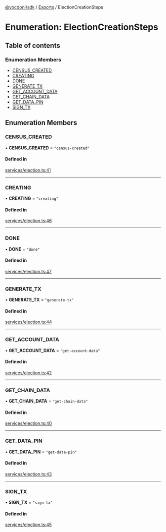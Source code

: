 [@vocdoni/sdk](/sdk) / [Exports](../modules) / ElectionCreationSteps

# Enumeration: ElectionCreationSteps

## Table of contents

### Enumeration Members

- [CENSUS\_CREATED](ElectionCreationSteps.md#census_created)
- [CREATING](ElectionCreationSteps#creating)
- [DONE](ElectionCreationSteps#done)
- [GENERATE\_TX](ElectionCreationSteps.md#generate_tx)
- [GET\_ACCOUNT\_DATA](ElectionCreationSteps.md#get_account_data)
- [GET\_CHAIN\_DATA](ElectionCreationSteps.md#get_chain_data)
- [GET\_DATA\_PIN](ElectionCreationSteps.md#get_data_pin)
- [SIGN\_TX](ElectionCreationSteps.md#sign_tx)

## Enumeration Members

### CENSUS\_CREATED

• **CENSUS\_CREATED** = ``"census-created"``

#### Defined in

[services/election.ts:41](https://github.com/vocdoni/vocdoni-sdk/blob/2244934/src/services/election.ts#L41)

___

### CREATING

• **CREATING** = ``"creating"``

#### Defined in

[services/election.ts:46](https://github.com/vocdoni/vocdoni-sdk/blob/2244934/src/services/election.ts#L46)

___

### DONE

• **DONE** = ``"done"``

#### Defined in

[services/election.ts:47](https://github.com/vocdoni/vocdoni-sdk/blob/2244934/src/services/election.ts#L47)

___

### GENERATE\_TX

• **GENERATE\_TX** = ``"generate-tx"``

#### Defined in

[services/election.ts:44](https://github.com/vocdoni/vocdoni-sdk/blob/2244934/src/services/election.ts#L44)

___

### GET\_ACCOUNT\_DATA

• **GET\_ACCOUNT\_DATA** = ``"get-account-data"``

#### Defined in

[services/election.ts:42](https://github.com/vocdoni/vocdoni-sdk/blob/2244934/src/services/election.ts#L42)

___

### GET\_CHAIN\_DATA

• **GET\_CHAIN\_DATA** = ``"get-chain-data"``

#### Defined in

[services/election.ts:40](https://github.com/vocdoni/vocdoni-sdk/blob/2244934/src/services/election.ts#L40)

___

### GET\_DATA\_PIN

• **GET\_DATA\_PIN** = ``"get-data-pin"``

#### Defined in

[services/election.ts:43](https://github.com/vocdoni/vocdoni-sdk/blob/2244934/src/services/election.ts#L43)

___

### SIGN\_TX

• **SIGN\_TX** = ``"sign-tx"``

#### Defined in

[services/election.ts:45](https://github.com/vocdoni/vocdoni-sdk/blob/2244934/src/services/election.ts#L45)
